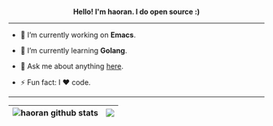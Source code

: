 <!-- ### 👋 Hi there -->

<p align="center"><b>Hello! I'm haoran.  I do open source :)</b></p>

----------

- 🔭 I’m currently working on **Emacs**.

- 🌱 I’m currently learning **Golang**.

- 💬 Ask me about anything [here](https://github.com/haoran-mc/haoran-mc/issues).

- ⚡ Fun fact: I ❤ code.

----------

| <img align="center" src="https://github-readme-stats.vercel.app/api?username=haoran-mc&show_icons=true&count_private=true&theme=buefy&hide_border=true&hide=issues,contribs" alt="haoran github stats" /> | <img align="center" src="https://github-readme-stats.vercel.app/api/top-langs/?username=haoran-mc&layout=compact&theme=buefy&hide_border=true&hide=html,vue,javascript,css" /> |
| ------------- | ------------- |


<!--
[![](https://visitor-badge.laobi.icu/badge?page_id=haoran-mc.haoran-mc)](https://visitor-badge.laobi.icu/badge?page_id=haoran-mc.haoran-mc)
[![Mail Badge](https://img.shields.io/badge/-haoran.mc@gmail.com-c14438?style=flat&logo=Gmail&logoColor=white&link=mailto:haoran.mc@gmail.com)](mailto:haoran.mc@gmail.com)
[![](https://img.shields.io/github/stars/haoran-mc?color=fefb7b&logo=Undertale)](https://github-readme-stats.vercel.app/api?username=haoran-mc&hide_title=false&hide_border=true&show_icons=true&include_all_commits=true&line_height=20&bg_color=0,EC6C6C,FFD479,FFFC79,73FA79&theme=graywhite&locale=cn)
[![](https://img.shields.io/github/followers/haoran-mc?color=27da6b&logo=Handshake)](https://github.com/haoran-mc?tab=followers)
[![](https://img.shields.io/badge/Awesome-MyStarList-c780fa?logo=Awesome-Lists)](https://github.com/haoran-mc/awesome-stars#readme)
-->
